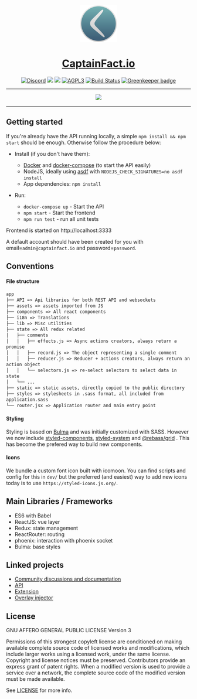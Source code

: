 <p align="center"><img src="app/static/assets/img/logo.png" height="100"/></p>
<h1 align="center"><a href="https://captainfact.io">CaptainFact.io</a></h1>
<p align="center"><a href="https://discord.gg/2Qd7hMz" title="Discord"><img src="https://discordapp.com/api/guilds/416782744748687361/widget.png" alt="Discord"></a>
<a href="https://twitter.com/CaptainFact_io" title="Twitter"><img src="https://img.shields.io/twitter/follow/CaptainFact_io.svg?style=social&label=Follow"></a>
<a href="https://opencollective.com/captainfact_io" title="Backers on Open Collective"><img src="https://opencollective.com/captainfact_io/backers/badge.svg"></a>
<a href="./LICENSE"><img src="https://img.shields.io/github/license/CaptainFact/captain-fact-frontend.svg" alt="AGPL3"></a>
<a href="https://travis-ci.org/CaptainFact/captain-fact-frontend"><img src="https://travis-ci.org/CaptainFact/captain-fact-frontend.svg?branch=travis-configuration" alt="Build Status" /></a>
<a href='https://greenkeeper.io/'><img src='https://badges.greenkeeper.io/CaptainFact/captain-fact-frontend.svg' alt='Greenkeeper badge' /></a>
</p>
<hr/>
<p align="center">
<a href="https://opencollective.com/captainfact_io/donate" target="_blank">
  <img src="https://opencollective.com/captainfact_io/donate/button@2x.png?color=white" width=300 />
</a>
</p>
<hr/>

## Getting started

If you're already have the API running locally, a simple `npm install && npm start`
should be enough. Otherwise follow the procedure below:

- Install (if you don't have them):

  - [Docker](https://docs.docker.com/install/)
    and [docker-compose](https://docs.docker.com/compose/install/)
    (to start the API easily)
  - NodeJS, ideally using [asdf](https://github.com/asdf-vm/asdf) with `NODEJS_CHECK_SIGNATURES=no asdf install`
  - App dependencies: `npm install`

- Run:
  - `docker-compose up` - Start the API
  - `npm start` - Start the frontend
  - `npm run test` - run all unit tests

Frontend is started on http://localhost:3333

A default account should have been created for you with
email=`admin@captainfact.io` and password=`password`.

## Conventions

#### File structure

```
app
├── API => Api libraries for both REST API and websockets
├── assets => assets imported from JS
├── components => All react components
├── i18n => Translations
├── lib => Misc utilities
├── state => All redux related
│   ├── comments
│   │   ├── effects.js => Async actions creators, always return a promise
│   │   ├── record.js => The object representing a single comment
│   │   ├── reducer.js => Reducer + actions creators, always return an action object
│   │   └── selectors.js => re-select selectors to select data in state
│   └── ...
├── static => static assets, directly copied to the public directory
├── styles => stylesheets in .sass format, all included from application.sass
└── router.jsx => Application router and main entry point
```

#### Styling

Styling is based on [Bulma](https://bulma.io/documentation/) and was initially
customized with SASS. However we now include [styled-components](https://github.com/emotion-js/emotion), [styled-system](https://github.com/jxnblk/styled-system) and [@rebass/grid](https://github.com/rebassjs/grid)
. This has become the prefered way to build new components.

#### Icons

We bundle a custom font icon built with icomoon. You can find scripts and config
for this in `dev/` but the preferred (and easiest) way to add new icons today
is to use `https://styled-icons.js.org/`.

## Main Libraries / Frameworks

- ES6 with Babel
- ReactJS: vue layer
- Redux: state management
- ReactRouter: routing
- phoenix: interaction with phoenix socket
- Bulma: base styles

## Linked projects

- [Community discussions and documentation](https://github.com/CaptainFact/captain-fact/)
- [API](https://github.com/CaptainFact/captain-fact-api)
- [Extension](https://github.com/CaptainFact/captain-fact-extension)
- [Overlay injector](https://github.com/CaptainFact/captain-fact-overlay-injector)

## License

GNU AFFERO GENERAL PUBLIC LICENSE Version 3

Permissions of this strongest copyleft license are conditioned on making available complete source code of licensed works and modifications, which include larger works using a licensed work, under the same license. Copyright and license notices must be preserved. Contributors provide an express grant of patent rights. When a modified version is used to provide a service over a network, the complete source code of the modified version must be made available.

See [LICENSE](LICENSE) for more info.
